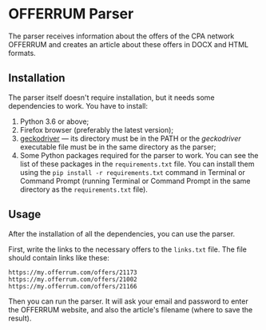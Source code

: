 # OFFERRUM Parser
The parser receives information about the offers of the CPA network OFFERRUM and creates an article about these offers in DOCX and HTML formats.

Installation
---
The parser itself doesn't require installation, but it needs some dependencies to work. You have to install:

1. Python 3.6 or above;
2. Firefox browser (preferably the latest version);
3. [geckodriver](https://github.com/mozilla/geckodriver/releases) — its directory must be in the PATH or the *geckodriver* executable file must be in the same directory as the parser;
4. Some Python packages required for the parser to work. You can see the list of these packages in the `requirements.txt` file. You can install them using the `pip install -r requirements.txt` command in Terminal or Command Prompt (running Terminal or Command Prompt in the same directory as the `requirements.txt` file).

Usage
---
After the installation of all the dependencies, you can use the parser.

First, write the links to the necessary offers to the `links.txt` file. The file should contain links like these:
```
https://my.offerrum.com/offers/21173
https://my.offerrum.com/offers/21002
https://my.offerrum.com/offers/21166
```

Then you can run the parser. It will ask your email and password to enter the OFFERRUM website, and also the article's filename (where to save the result).
